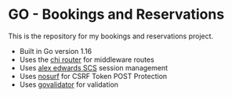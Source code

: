 # GO - Bookings and Reservations

This is the repository for my bookings and reservations project.

- Built in Go version 1.16
- Uses the [chi router](https://github.com/go-chi/chi) for middleware routes
- Uses [alex edwards SCS](https://github.com/alexedwards/scs/) session management
- Uses [nosurf](https://github.com/justinas/nosurf) for CSRF Token POST Protection
- Uses [govalidator](https://github.com/asaskevich/govalidator) for validation
